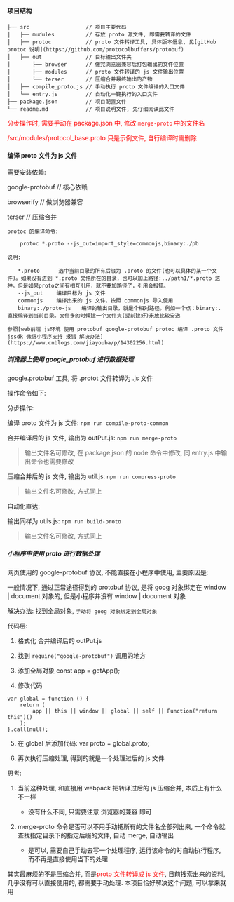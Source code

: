 #### 项目结构

```
├── src                  // 项目主要代码
│   ├── mudules          // 存放 proto 源文件, 即需要转译的文件
│   ├── protoc           // proto 文件转译工具, 具体版本信息, 见[gitHub protoc 说明](https://github.com/protocolbuffers/protobuf)
│   ├── out              // 目标输出文件夹
│       ├── browser      // 做完浏览器兼容后打包输出的文件位置
│       ├── modules      // proto 文件转译的 js 文件输出位置
│       └── terser       // 压缩合并最终输出的产物
│   ├── compile_proto.js // 手动执行 proto 文件编译的入口文件
│   └── entry.js         // 自动化一键执行的入口文件
├── package.json         // 项目配置文件
└── readme.md            // 项目说明文件, 先仔细阅读此文件
```

<font color='red'>分步操作时, 需要手动在 package.json 中, 修改 `merge-proto` 中的文件名</font>

<font color='red'> /src/modules/protocol_base.proto 只是示例文件, 自行编译时需删除</font>

#### 编译 proto 文件为 js 文件

需要安装依赖:

google-protobuf // 核心依赖

browserify // 做浏览器兼容

terser // 压缩合并

```
protoc 的编译命令:

    protoc *.proto --js_out=import_style=commonjs,binary:./pb

说明:

　　*.proto      选中当前目录的所有后缀为 .proto 的文件(也可以具体的某一个文件)。如果没有进到 *.proto 文件所在的目录，也可以加上路径:../path1/*.proto 这种。但是如果proto之间有相互引用，就不要加路径了，引用会报错。
　　--js_out　　 编译目标为 js 文件
　　commonjs　　 编译出来的 js 文件，按照 commonjs 导入使用
　　binary:./proto-js　　编译的输出目录，就是个相对路径。例如一个点：binary:. 直接编译到当前目录。文件多的时候建一个文件夹(提前建好)来放比较安逸

参照[web前端 js环境 使用 protobuf google-protobuf protoc 编译 .proto 文件 jssdk 微信小程序支持 报错 解决办法](https://www.cnblogs.com/jiayouba/p/14302256.html)
```


##### 浏览器上使用 google_protobuf 进行数据处理

google.protobuf 工具, 将 .protot 文件转译为 .js 文件


操作命令如下:


分步操作:

编译 proto 文件为 js 文件:
`npm run compile-proto-common`

合并编译后的 js 文件, 输出为 outPut.js:
`npm run merge-proto`
> 输出文件名可修改, 在 package.json 的 node 命令中修改, 同 entry.js 中输出命令也需要修改


压缩合并后的 js 文件, 输出为 util.js:
`npm run compress-proto`
> 输出文件名可修改, 方式同上



自动化直达:

输出同样为 utils.js:
`npm run build-proto`
> 输出文件名可修改, 方式同上


##### 小程序中使用 proto 进行数据处理

网页使用的 google-protobuf 协议, 不能直接在小程序中使用, 主要原因是:

一般情况下, 通过正常途径得到的 protobuf 协议, 是将 goog 对象绑定在 window | document 对象的, 但是小程序并没有 window | document 对象

解决办法: 找到全局对象, `手动将 goog 对象绑定到全局对象`

代码层:

1. 格式化 合并编译后的 outPut.js

2. 找到 `require("google-protobuf")` 调用的地方

3. 添加全局对象 const app = getApp();

4. 修改代码
```
var global = function () {
    return (
        app || this || window || global || self || Function("return this")()
    );
}.call(null);
```

5. 在 global 后添加代码:  var proto = global.proto;

6. 再次执行压缩处理, 得到的就是一个处理过后的 js 文件



思考:

1. 当前这种处理, 和直接用 webpack 把转译过后的 js 压缩合并, 本质上有什么不一样

    - 没有什么不同, 只需要注意 浏览器的兼容 即可

2. merge-proto 命令是否可以不用手动把所有的文件名全部列出来, 一个命令就查找指定目录下的指定后缀的文件, 自动 merge, 自动输出

    - 是可以, 需要自己手动去写一个处理程序, 运行该命令的时自动执行程序, 而不再是直接使用当下的处理


其实最麻烦的不是压缩合并, 而是<font color='red'>proto 文件转译成 js 文件</font>, 目前搜索出来的资料, 几乎没有可以直接使用的, 都需要手动处理. 本项目恰好解决这个问题, 可以拿来就用

